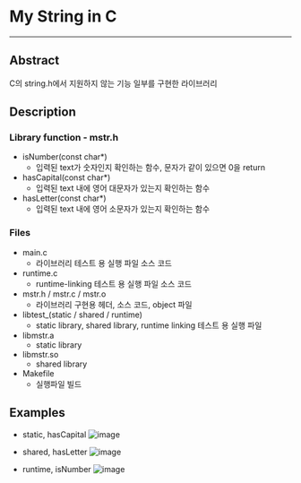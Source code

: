 # My String in C
<hr>

## Abstract
C의 string.h에서 지원하지 않는 기능 일부를 구현한 라이브러리

## Description
### Library function - mstr.h
- isNumber(const char*)
  - 입력된 text가 숫자인지 확인하는 함수, 문자가 같이 있으면 0을 return
- hasCapital(const char*)
  - 입력된 text 내에 영어 대문자가 있는지 확인하는 함수
- hasLetter(const char*)
  - 입력된 text 내에 영어 소문자가 있는지 확인하는 함수

### Files
- main.c
  - 라이브러리 테스트 용 실행 파일 소스 코드
- runtime.c
  - runtime-linking 테스트 용 실행 파일 소스 코드
- mstr.h / mstr.c / mstr.o
  - 라이브러리 구현용 헤더, 소스 코드, object 파일
- libtest_(static / shared / runtime)
  - static library, shared library, runtime linking 테스트 용 실행 파일
- libmstr.a
  - static library
- libmstr.so
  - shared library
- Makefile
  - 실행파일 빌드

## Examples
- static, hasCapital
![image](https://github.com/user-attachments/assets/18ec0d62-5b7a-4207-9c3c-d275f6566ad9)

- shared, hasLetter
![image](https://github.com/user-attachments/assets/b8513b37-6843-4798-ad4b-65b7aac4dcf4)

- runtime, isNumber
![image](https://github.com/user-attachments/assets/9059565e-550b-4824-983e-0c8b412cd2e0)
